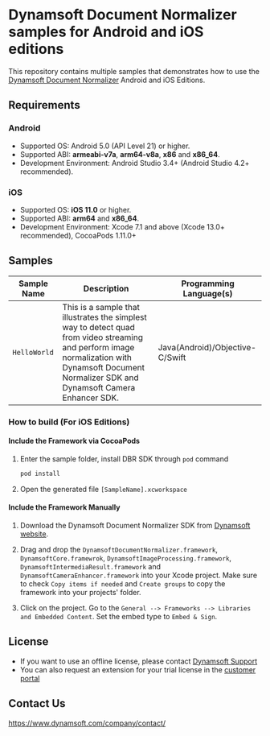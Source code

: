 # Dynamsoft Document Normalizer samples for Android and iOS editions

This repository contains multiple samples that demonstrates how to use the [Dynamsoft Document Normalizer](https://www.dynamsoft.com/document-normalizer/docs/) Android and iOS Editions.

## Requirements

### Android

- Supported OS: Android 5.0 (API Level 21) or higher.
- Supported ABI: **armeabi-v7a**, **arm64-v8a**, **x86** and **x86_64**.
- Development Environment: Android Studio 3.4+ (Android Studio 4.2+ recommended).

### iOS

- Supported OS: **iOS 11.0** or higher.
- Supported ABI: **arm64** and **x86_64**.
- Development Environment: Xcode 7.1 and above (Xcode 13.0+ recommended), CocoaPods 1.11.0+

## Samples

| Sample Name | Description | Programming Language(s) |
| ----------- | ----------- | ----------------------- |
| `HelloWorld` | This is a sample that illustrates the simplest way to detect quad from video streaming and perform image normalization with Dynamsoft Document Normalizer SDK and Dynamsoft Camera Enhancer SDK. | Java(Android)/Objective-C/Swift |

### How to build (For iOS Editions)

#### Include the Framework via CocoaPods

1. Enter the sample folder, install DBR SDK through `pod` command

    ```bash
    pod install
    ```

2. Open the generated file `[SampleName].xcworkspace`

#### Include the Framework Manually

1. Download the Dynamsoft Document Normalizer SDK from <a href="https://download2.dynamsoft.com/ddn/dynamsoft-document-normalizer-ios-1.0.20.zip" target="_blank">Dynamsoft website</a>.

2. Drag and drop the `DynamsoftDocumentNormalizer.framework`, `DynamsoftCore.framewrok`, `DynamsoftImageProcessing.framework`, `DynamsoftIntermediaResult.framework` and `DynamsoftCameraEnhancer.framework` into your Xcode project. Make sure to check `Copy items if needed` and `Create groups` to copy the framework into your projects' folder.

3. Click on the project. Go to the `General --> Frameworks --> Libraries and Embedded Content`. Set the embed type to `Embed & Sign`.

## License

- If you want to use an offline license, please contact [Dynamsoft Support](https://www.dynamsoft.com/company/contact/)
- You can also request an extension for your trial license in the [customer portal](https://www.dynamsoft.com/customer/license/trialLicense?product=ddn&utm_source=github)

## Contact Us

https://www.dynamsoft.com/company/contact/
